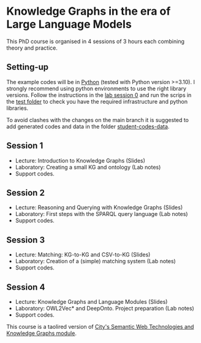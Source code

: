# Knowledge Graphs in the era of Large Language Models

This PhD course is organised in 4 sessions of 3 hours each combining theory and practice.

## Setting-up 

The example codes will be in [Python](https://www.python.org/downloads/) (tested with Python version >=3.10). I strongly recommend using python environments to use the right library versions.
Follow the instructions in the [lab session 0](https://github.com/city-knowledge-graphs/phd-course/blob/main/labs/phd-course-kgs-aalborg-lab-session-0.pdf) and run the scrips in the [test folder](https://github.com/city-knowledge-graphs/phd-course/tree/main/python/test) to check you have the required infrastructure and python libraries.

To avoid clashes with the changes on the main branch it is suggested to add generated codes and data in the folder [student-codes-data](https://github.com/city-knowledge-graphs/phd-course/tree/main/python/student-codes-data).



## Session 1
- Lecture: Introduction to Knowledge Graphs (Slides)
- Laboratory: Creating a small KG and ontology (Lab notes)
- Support codes.

## Session 2
- Lecture: Reasoning and Querying with Knowledge Graphs (Slides)
- Laboratory: First steps with the SPARQL query language (Lab notes)
- Support codes.

## Session 3
- Lecture: Matching: KG-to-KG and CSV-to-KG (Slides)
- Laboratory: Creation of a (simple) matching system (Lab notes)
- Support codes.
  
## Session 4
- Lecture: Knowledge Graphs and Language Modules (Slides)
- Laboratory: OWL2Vec* and DeepOnto. Project preparation (Lab notes)
- Support codes.

This course is a taolired version of [City's Semantic Web Technologies and Knowledge Graphs module](https://github.com/turing-knowledge-graphs/teaching/tree/main/city).
